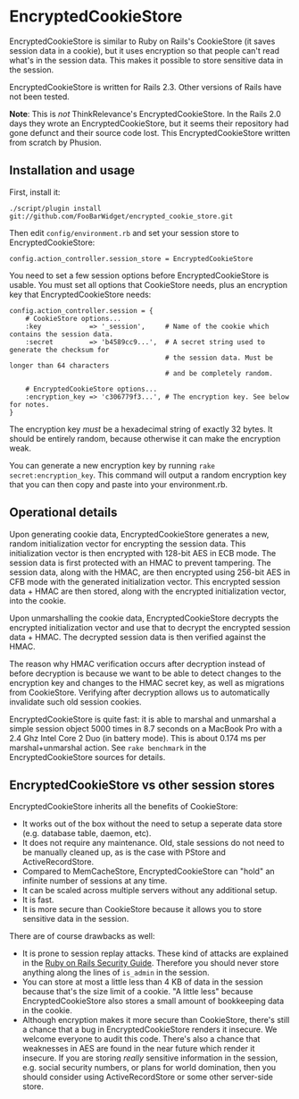 EncryptedCookieStore
====================
EncryptedCookieStore is similar to Ruby on Rails's CookieStore (it saves
session data in a cookie), but it uses encryption so that people can't read
what's in the session data. This makes it possible to store sensitive data
in the session.

EncryptedCookieStore is written for Rails 2.3. Other versions of Rails have
not been tested.

**Note**: This is _not_ ThinkRelevance's EncryptedCookieStore. In the Rails
2.0 days they wrote an EncryptedCookieStore, but it seems their repository
had gone defunct and their source code lost. This EncryptedCookieStore written
from scratch by Phusion.

Installation and usage
----------------------

First, install it:

    ./script/plugin install git://github.com/FooBarWidget/encrypted_cookie_store.git

Then edit `config/environment.rb` and set your session store to
EncryptedCookieStore:

    config.action_controller.session_store = EncryptedCookieStore

You need to set a few session options before EncryptedCookieStore is usable.
You must set all options that CookieStore needs, plus an encryption key that
EncryptedCookieStore needs:

    config.action_controller.session = {
        # CookieStore options...
        :key            => '_session',     # Name of the cookie which contains the session data.
        :secret         => 'b4589cc9...',  # A secret string used to generate the checksum for
                                           # the session data. Must be longer than 64 characters
                                           # and be completely random.

        # EncryptedCookieStore options...
        :encryption_key => 'c306779f3...', # The encryption key. See below for notes.
    }

The encryption key *must* be a hexadecimal string of exactly 32 bytes. It
should be entirely random, because otherwise it can make the encryption weak.

You can generate a new encryption key by running `rake secret:encryption_key`.
This command will output a random encryption key that you can then copy and
paste into your environment.rb.

Operational details
-------------------
Upon generating cookie data, EncryptedCookieStore generates a new, random
initialization vector for encrypting the session data. This initialization
vector is then encrypted with 128-bit AES in ECB mode. The session data is
first protected with an HMAC to prevent tampering. The session data, along
with the HMAC, are then encrypted using 256-bit AES in CFB mode with the
generated initialization vector. This encrypted session data + HMAC are
then stored, along with the encrypted initialization vector, into the cookie.

Upon unmarshalling the cookie data, EncryptedCookieStore decrypts the
encrypted initialization vector and use that to decrypt the encrypted
session data + HMAC. The decrypted session data is then verified against
the HMAC.

The reason why HMAC verification occurs after decryption instead of before
decryption is because we want to be able to detect changes to the encryption
key and changes to the HMAC secret key, as well as migrations from CookieStore.
Verifying after decryption allows us to automatically invalidate such old
session cookies.

EncryptedCookieStore is quite fast: it is able to marshal and unmarshal a
simple session object 5000 times in 8.7 seconds on a MacBook Pro with a 2.4
Ghz Intel Core 2 Duo (in battery mode). This is about 0.174 ms per
marshal+unmarshal action. See `rake benchmark` in the EncryptedCookieStore
sources for details.

EncryptedCookieStore vs other session stores
--------------------------------------------
EncryptedCookieStore inherits all the benefits of CookieStore:

 * It works out of the box without the need to setup a seperate data store (e.g. database table, daemon, etc).
 * It does not require any maintenance. Old, stale sessions do not need to be manually cleaned up, as is the case with PStore and ActiveRecordStore.
 * Compared to MemCacheStore, EncryptedCookieStore can "hold" an infinite number of sessions at any time.
 * It can be scaled across multiple servers without any additional setup.
 * It is fast.
 * It is more secure than CookieStore because it allows you to store sensitive data in the session.

There are of course drawbacks as well:

 * It is prone to session replay attacks. These kind of attacks are explained in the [Ruby on Rails Security Guide](http://guides.rubyonrails.org/security.html#session-storage). Therefore you should never store anything along the lines of `is_admin` in the session.
 * You can store at most a little less than 4 KB of data in the session because that's the size limit of a cookie. "A little less" because EncryptedCookieStore also stores a small amount of bookkeeping data in the cookie.
 * Although encryption makes it more secure than CookieStore, there's still a chance that a bug in EncryptedCookieStore renders it insecure. We welcome everyone to audit this code. There's also a chance that weaknesses in AES are found in the near future which render it insecure. If you are storing *really* sensitive information in the session, e.g. social security numbers, or plans for world domination, then you should consider using ActiveRecordStore or some other server-side store.